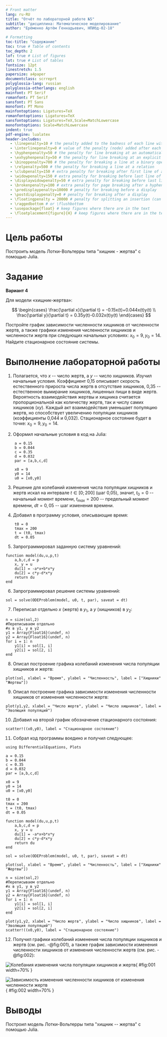 ```yaml
---
# Front matter
lang: ru-RU
title: "Отчёт по лабораторной работе №5"
subtitle: "дисциплина: Математическое моделирование"
author: "Ерёменко Артём Геннадьевич, НПИбд-02-18"

# Formatting
toc-title: "Содержание"
toc: true # Table of contents
toc_depth: 2
lof: true # List of figures
lot: true # List of tables
fontsize: 12pt
linestretch: 1.5
papersize: a4paper
documentclass: scrreprt
polyglossia-lang: russian
polyglossia-otherlangs: english
mainfont: PT Serif
romanfont: PT Serif
sansfont: PT Sans
monofont: PT Mono
mainfontoptions: Ligatures=TeX
romanfontoptions: Ligatures=TeX
sansfontoptions: Ligatures=TeX,Scale=MatchLowercase
monofontoptions: Scale=MatchLowercase
indent: true
pdf-engine: lualatex
header-includes:
  - \linepenalty=10 # the penalty added to the badness of each line within a paragraph (no associated penalty node) Increasing the value makes tex try to have fewer lines in the paragraph.
  - \interlinepenalty=0 # value of the penalty (node) added after each line of a paragraph.
  - \hyphenpenalty=50 # the penalty for line breaking at an automatically inserted hyphen
  - \exhyphenpenalty=50 # the penalty for line breaking at an explicit hyphen
  - \binoppenalty=700 # the penalty for breaking a line at a binary operator
  - \relpenalty=500 # the penalty for breaking a line at a relation
  - \clubpenalty=150 # extra penalty for breaking after first line of a paragraph
  - \widowpenalty=150 # extra penalty for breaking before last line of a paragraph
  - \displaywidowpenalty=50 # extra penalty for breaking before last line before a display math
  - \brokenpenalty=100 # extra penalty for page breaking after a hyphenated line
  - \predisplaypenalty=10000 # penalty for breaking before a display
  - \postdisplaypenalty=0 # penalty for breaking after a display
  - \floatingpenalty = 20000 # penalty for splitting an insertion (can only be split footnote in standard LaTeX)
  - \raggedbottom # or \flushbottom
  - \usepackage{float} # keep figures where there are in the text
  - \floatplacement{figure}{H} # keep figures where there are in the text
---
```


# Цель работы

Построить модель Лотки-Вольтерры типа "хищник - жертва" с помощью Julia.

# Задание

**Вариант 4**

Для модели «хищник-жертва»:

$$
\begin{cases}
    \frac{\partial x}{\partial t} = -0.15x(t)+0.044x(t)y(t)
    \\
    \frac{\partial y}{\partial t} = 0.35y(t)-0.032x(t)y(t)
\end{cases}
$$

Постройте график зависимости численности хищников от численности жертв, а также графики изменения численности хищников и численности жертв при следующих 
начальных условиях: $x_0 = 9, y_0 = 14$. Найдите стационарное состояние системы.

# Выполнение лабораторной работы

1. Полагается, что $x$ -- число жертв, а $y$ -- число хищников. Изучил начальные условия. Коэффициент 0,15 описывает скорость естественного 
прироста числа жертв в отсутствие хищников, 0,35 -- естественное вымирание хищников, лишенных пищи в виде жертв. Вероятность взаимодействия жертвы и хищника 
считается пропорциональной как количеству жертв, так и числу самих хищников $(xy)$. Каждый акт взаимодействия уменьшает популяцию жертв, но способствует 
увеличению популяции хищников (коэффициенты 0,044 и 0,032). Стационарное состояние будет в точке: $x_0 = 9, y_0 = 14$.

2. Оформил начальные условия в код на Julia:

```
	a = 0.15
	b = 0.044
	c = 0.35
	d = 0.032
	par = [a,b,c,d]

	x0 = 9
	y0 = 14
	u0 = [x0,y0]

```

3. Решение для колебаний изменения числа популяции хищников и жертв искал на интервале $t \in [0; 200]$ (шаг 0,05), значит, $t_{0} = 0$ -- начальный момент 
времени, $t_{max} = 200$ -- предельный момент времени, $dt = 0,05$ -- шаг изменения времени.

4. Добавил в программу условия, описывающие время:
```
	t0 = 0
	tmax = 200
	t = (t0, tmax)
	dt = 0.05
```

5. Запрограммировал заданную систему уравнений: 
```
function model(du,u,p,t)
    a,b,c,d = p
    x, y = u
    du[1] = -a*x+b*x*y
    du[2] = c*y-d*x*y
    return du
end
```

6. Запрограммировал решение системы уравнений:
```
sol = solve(ODEProblem(model, u0, t, par), saveat = dt)
```

7. Переписал отдельно $x$ (жертв) в $y_1$, а $y$ (хищников) в $y_2$:
```
n = size(sol,2)
#Переписываем отдельно
#x в y1, y в y2
y1 = Array{Float16}(undef, n)
y2 = Array{Float16}(undef, n)
for i = 1: n
    y1[i] = sol[1, i]
    y2[i] = sol[2, i]
end
```

8. Описал построение графика колебаний изменения числа популяции хищников и жертв:
```
plot(sol, xlabel = "Время", ylabel = "Численность", label = ["Хищники" "Жертвы"])
```

9. Описал построение графика зависимости изменения численности хищников от изменения численности жертв:
```
plot(y1,y2, xlabel = "Число жертв", ylabel = "Число хищников", label = "Эволюция популяций")
```

10. Добавил на второй график обозначение стационарного состояния:
```
scatter!((x0,y0), label = "Стационарное состояние")
```

11. Собрал код программы воедино и получил следующее:
```
using DifferentialEquations, Plots

a = 0.15
b = 0.044
c = 0.35
d = 0.032
par = [a,b,c,d]

x0 = 9
y0 = 14
u0 = [x0,y0]

t0 = 0
tmax = 200
t = (t0, tmax)
dt = 0.05

function model(du,u,p,t)
    a,b,c,d = p
    x, y = u
    du[1] = -a*x+b*x*y
    du[2] = c*y-d*x*y
    return du
end

sol = solve(ODEProblem(model, u0, t, par), saveat = dt)

plot(sol, xlabel = "Время", ylabel = "Численность", label = ["Хищники" "Жертвы"])
```

```
n = size(sol,2)
#Переписываем отдельно
#x в y1, y в y2
y1 = Array{Float16}(undef, n)
y2 = Array{Float16}(undef, n)
for i = 1: n
    y1[i] = sol[1, i]
    y2[i] = sol[2, i]
end

plot(y1,y2, xlabel = "Число жертв", ylabel = "Число хищников", label = "Эволюция популяций") 
scatter!((x0,y0), label = "Стационарное состояние")
```

12. Получил графики колебаний изменения числа популяции хищников и жертв (см. рис. -@fig:001), а также график зависимости изменения численности хищников 
от изменения численности жертв (см. рис. -@fig:002):

![Колебания изменения числа популяции хищников и жертв](images/1.png){ #fig:001 width=70% }

![Зависимость изменения численности хищников от изменения численности жертв](images/2.png){ #fig:002 width=70% }

# Выводы

Построил модель Лотки-Вольтерры типа "хищник -- жертва" с помощью Julia.
